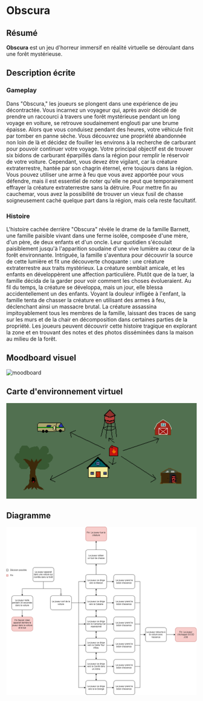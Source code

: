 # Obscura


## Résumé
**Obscura** est un jeu d'horreur immersif en réalité virtuelle se déroulant dans une forêt mystérieuse.

## Description écrite

### Gameplay

Dans "Obscura," les joueurs se plongent dans une expérience de jeu décontractée. Vous incarnez un voyageur qui, après avoir décidé de prendre un raccourci à travers une forêt mystérieuse pendant un long voyage en voiture, se retrouve soudainement englouti par une brume épaisse. Alors que vous conduisez pendant des heures, votre véhicule finit par tomber en panne sèche. Vous découvrez une propriété abandonnée non loin de là et décidez de fouiller les environs à la recherche de carburant pour pouvoir continuer votre voyage. Votre principal objectif est de trouver six bidons de carburant éparpillés dans la région pour remplir le réservoir de votre voiture. Cependant, vous devez être vigilant, car la créature extraterrestre, hantée par son chagrin éternel, erre toujours dans la région. Vous pouvez utiliser une arme à feu que vous avez apportée pour vous défendre, mais il est essentiel de noter qu'elle ne peut que temporairement effrayer la créature extraterrestre sans la détruire. Pour mettre fin au cauchemar, vous avez la possibilité de trouver un vieux fusil de chasse soigneusement caché quelque part dans la région, mais cela reste facultatif.

### Histoire 

L'histoire cachée derrière "Obscura" révèle le drame de la famille Barnett, une famille paisible vivant dans une ferme isolée, composée d'une mère, d'un père, de deux enfants et d'un oncle. Leur quotidien s'écoulait paisiblement jusqu'à l'apparition soudaine d'une vive lumière au cœur de la forêt environnante. Intriguée, la famille s'aventura pour découvrir la source de cette lumière et fit une découverte choquante : une créature extraterrestre aux traits mystérieux. La créature semblait amicale, et les enfants en développèrent une affection particulière. Plutôt que de la tuer, la famille décida de la garder pour voir comment les choses évolueraient. Au fil du temps, la créature se développa, mais un jour, elle blessa accidentellement un des enfants. Voyant la douleur infligée à l'enfant, la famille tenta de chasser la créature en utilisant des armes à feu, déclenchant ainsi un massacre brutal. La créature assassina impitoyablement tous les membres de la famille, laissant des traces de sang sur les murs et de la chair en décomposition dans certaines parties de la propriété. Les joueurs peuvent découvrir cette histoire tragique en explorant la zone et en trouvant des notes et des photos disséminées dans la maison au milieu de la forêt.


## Moodboard visuel
![moodboard](moodboard.png)

## Carte d'environnement virtuel
![map](boohoo.png)

## Diagramme
![diagramme](diagrame.drawio.png)
